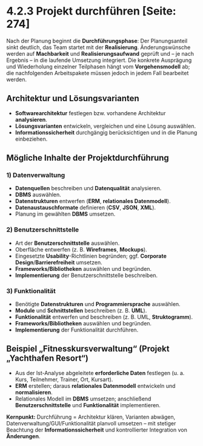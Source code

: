 # 4.2.3 Projekt durchführen [Seite: 274]

Nach der Planung beginnt die **Durchführungsphase**: Der Planungsanteil sinkt deutlich, das Team startet mit der **Realisierung**. Änderungswünsche werden auf **Machbarkeit** und **Realisierungsaufwand** geprüft und – je nach Ergebnis – in die laufende Umsetzung integriert. Die konkrete Ausprägung und Wiederholung einzelner Teilphasen hängt vom **Vorgehensmodell** ab; die nachfolgenden Arbeitspakete müssen jedoch in jedem Fall bearbeitet werden. 

## Architektur und Lösungsvarianten

* **Softwarearchitektur** festlegen bzw. vorhandene Architektur **analysieren**.
* **Lösungsvarianten** entwickeln, vergleichen und eine Lösung auswählen.
* **Informationssicherheit** durchgängig berücksichtigen und in die Planung einbeziehen. 

## Mögliche Inhalte der Projektdurchführung

### 1) **Datenverwaltung**

* **Datenquellen** beschreiben und **Datenqualität** analysieren.
* **DBMS** auswählen.
* **Datenstrukturen** entwerfen (**ERM**, **relationales Datenmodell**).
* **Datenaustauschformate** definieren (**CSV**, **JSON**, **XML**).
* Planung im gewählten **DBMS** umsetzen. 

### 2) **Benutzerschnittstelle**

* Art der **Benutzerschnittstelle** auswählen.
* Oberfläche entwerfen (z. B. **Wireframes**, **Mockups**).
* Eingesetzte **Usability**-Richtlinien begründen; ggf. **Corporate Design**/**Barrierefreiheit** umsetzen.
* **Frameworks/Bibliotheken** auswählen und begründen.
* **Implementierung** der Benutzerschnittstelle beschreiben. 

### 3) **Funktionalität**

* Benötigte **Datenstrukturen** und **Programmiersprache** auswählen.
* **Module** und **Schnittstellen** beschreiben (z. B. **UML**).
* **Funktionalität** entwerfen und beschreiben (z. B. UML, **Struktogramm**).
* **Frameworks/Bibliotheken** auswählen und begründen.
* **Implementierung** der Funktionalität durchführen. 

## Beispiel „Fitnesskursverwaltung“ (Projekt „Yachthafen Resort“)

* Aus der Ist-Analyse abgeleitete **erforderliche Daten** festlegen (u. a. Kurs, Teilnehmer, Trainer, Ort, Kursart).
* **ERM** erstellen; daraus **relationales Datenmodell** entwickeln und **normalisieren**.
* Relationales Modell im **DBMS** umsetzen; anschließend **Benutzerschnittstelle** und **Funktionalität** implementieren.

**Kernpunkt:** Durchführung = Architektur klären, Varianten abwägen, Datenverwaltung/GUI/Funktionalität planvoll umsetzen – mit stetiger Beachtung der **Informationssicherheit** und kontrollierter Integration von **Änderungen**. 
